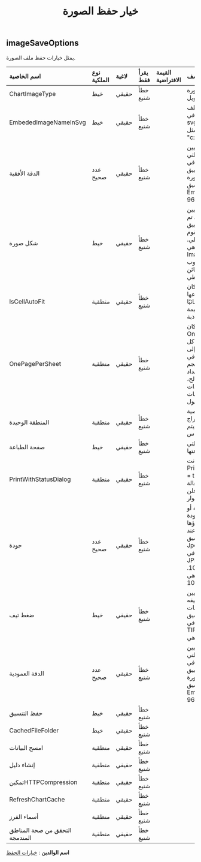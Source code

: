 ﻿---
title: خيار حفظ الصورة
second_title: Aspose.Cells Cloud Documen
type: docs
url: /ar/specification/model/imagesaveoptions/
description: "Aspose.Cells مواصفات النموذج السحابي: ImageSaveOptions. تعامل بسهولة مع Excel ومستندات جداول البيانات الأخرى التي تحتوي على ميزات مثل الفتح والتوليد والتحرير والتقسيم والدمج والمقارنة والتحويل"
kwords: Excel، Office، جدول البيانات، Cloud REST API، ImageSaveOptions
weight: 50
---
## **imageSaveOptions**

 يمثل خيارات حفظ ملف الصورة.

| اسم الخاصية| نوع الملكية| لاغية| يقرأ فقط| القيمة الافتراضية| وصف|
|:- |:- |:- |:- |:- |:- |
| ChartImageType| خيط| حقيقي| خطأ شنيع|| أشر إلى نوع صورة المخطط عند التحويل.|
| EmbededImageNameInSvg| خيط| حقيقي| خطأ شنيع|| أشر إلى اسم ملف الصورة المضمنة في svg. يجب أن يكون هذا المسار كاملاً بدليل مثل "c:\\xpsEmbeded"|
| الدقة الأفقية| عدد صحيح| حقيقي| خطأ شنيع|| الحصول على أو تعيين الدقة الأفقية للصور التي تم إنشاؤها، بالنقاط في البوصة. يتم تطبيق طريقة إنشاء الصورة باستثناء الصور بتنسيق Emf. القيمة الافتراضية هي 96.|
| شكل صورة| خيط| حقيقي| خطأ شنيع|| الحصول على أو تعيين تنسيق الصور التي تم إنشاؤها. لا تقم بتطبيق الأسلوب الذي يقوم بإرجاع كائن نقطي. القيمة الافتراضية هي ImageFormat.Bmp. لا تقم بتطبيق الأسلوب الذي يقوم بإرجاع كائن نقطي.|
| IsCellAutoFit| منطقية| حقيقي| خطأ شنيع|| يشير إلى ما إذا كان عرض الخلايا وارتفاعها يتم ملاءمتهما تلقائيًا بقيمة الخلية. القيمة الافتراضية هي كاذبة.|
| OnePagePerSheet| منطقية| حقيقي| خطأ شنيع||إذا كان OnePagePerSheet صحيحًا، فسيتم إخراج كل محتوى ورقة واحدة إلى صفحة واحدة فقط في النتيجة. سيكون حجم الورق الخاص بإعداد الصفحات غير صالح، وستظل الإعدادات الأخرى لإعداد الصفحات سارية المفعول.|
| المنطقة الوحيدة| منطقية| حقيقي| خطأ شنيع|| إذا كانت هذه الخاصية صحيحة، فسيتم إخراج مساحة واحدة، ولن يتم تفعيل أي مقياس.|
| صفحة الطباعة| خيط| حقيقي| خطأ شنيع|| يشير إلى الصفحات التي لن تتم طباعتها.|
| PrintWithStatusDialog| منطقية| حقيقي| خطأ شنيع|| إذا كانت PrintWithStatusDialog = true، فسيكون هناك مربع حوار يوضح حالة الطباعة الحالية. وإلا فلن يظهر مثل هذا الحوار.|
| جودة| عدد صحيح| حقيقي| خطأ شنيع|| الحصول على قيمة أو تعيينها لتحديد جودة الصور التي تم إنشاؤها ليتم تطبيقها فقط عند حفظ الصفحات بتنسيق Jpeg. يكون له تأثير فقط عند الحفظ في JPEG. يجب أن تكون القيمة بين 0 و100. القيمة الافتراضية هي 100.|
| ضغط تيف| خيط| حقيقي| خطأ شنيع|| الحصول على أو تعيين نوع الضغط ليتم تطبيقه فقط عند حفظ الصفحات بتنسيق Tiff. يكون له تأثير فقط عند الحفظ في TIFF. القيمة الافتراضية هي Lzw.|
| الدقة العمودية| عدد صحيح| حقيقي| خطأ شنيع||الحصول على أو تعيين الدقة الرأسية للصور التي تم إنشاؤها، بالنقاط في البوصة. يتم تطبيق طريقة إنشاء الصورة باستثناء الصورة بتنسيق Emf. القيمة الافتراضية هي 96.|
| حفظ التنسيق| خيط| حقيقي| خطأ شنيع|||
| CachedFileFolder| خيط| حقيقي| خطأ شنيع|||
| امسح البيانات| منطقية| حقيقي| خطأ شنيع|||
| إنشاء دليل| منطقية| حقيقي| خطأ شنيع|||
| تمكينHTTPCompression| منطقية| حقيقي| خطأ شنيع|||
| RefreshChartCache| منطقية| حقيقي| خطأ شنيع|||
| أسماء الفرز| منطقية| حقيقي| خطأ شنيع|||
| التحقق من صحة المناطق المندمجة| منطقية| حقيقي| خطأ شنيع|||

**اسم الوالدين** : [خيارات الحفظ](/specification/model/saveoptions)

